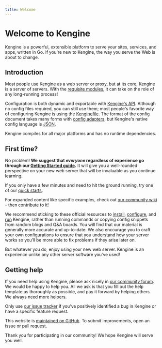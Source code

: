```yaml
---
title: Welcome
---
```


# Welcome to Kengine

Kengine is a powerful, extensible platform to serve your sites, services, and apps, written in Go. If you're new to Kengine, the way you serve the Web is about to change.

## Introduction

Most people use Kengine as a web server or proxy, but at its core, Kengine is a server of servers. With the [requisite modules](/docs/modules/), it can take on the role of any long-running process!

Configuration is both dynamic and exportable with [Kengine's API](/docs/api). Although no config files required, you can still use them; most people's favorite way of configuring Kengine is using the [Kenginefile](/docs/kenginefile). The format of the config document takes many forms with [config adapters](/docs/config-adapters), but Kengine's native config language is [JSON](/docs/json/).

Kengine compiles for all major platforms and has no runtime dependencies.

## First time?

No problem! **We suggest that _everyone_ regardless of experience go through our [Getting Started guide](/docs/getting-started).** It will give you a well-rounded perspective on your new web server that will be invaluable as you continue learning.

If you only have a few minutes and need to hit the ground running, try one of our [quick starts](/docs/quick-starts).

For expanded content like specific examples, check out [our community wiki](https://kengine.community/c/wiki/13) - then contribute to it!

We recommend sticking to these official resources to [install](/docs/install), [configure](/docs/kenginefile), and [run](/docs/command-line) Kengine, rather than running commands or copying config snippets from random blogs and Q&A boards. You will find that our material is generally more accurate and up-to-date. We also encourage you to craft your own configurations to ensure that you understand how your server works so you'll be more able to fix problems if they arise later on.

But whatever you do, enjoy using your new web server. Kengine is an experience unlike any other server software you've used!

## Getting help

If you need help using Kengine, please ask nicely in [our community forum](https://kengine.community). We would be happy to help you. All we ask is that you fill out the help template as thoroughly as possible, and pay it forward by helping others. We always need more helpers.

Only use [our issue tracker](https://github.com/khulnasoft/kengine/issues) if you've positively identified a bug in Kengine or have a specific feature request.

This website is [maintained on GitHub](https://github.com/khulnasoft/kengine-website). To submit improvements, open an issue or pull request.

Thank you for participating in our community! We hope Kengine will serve you well.
